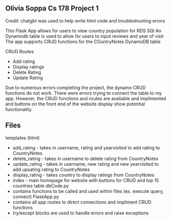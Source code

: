## Olivia Soppa Cs 178 Project 1

Credit: chatgbt was used to help write html code and troubleshooting errors 

This Flask App allows for users to view country population for RDS SQl
An Dynamodb table is used to allow for users to input reviews and year of visit
The app supports CRUD functions for the COuntryNotes DynamoDB table 

CRUD Routes 
- Add rating
- Display ratings
- Delete Rating
- Update Rating

Due to numerous errors completing the project, the dynamo CRUD functions do not work. There were errors trying to connect the table to my app.  However, the CRUD functions and routes are avaliable and implimented and buttons on the front end of the website display show potential functionality.

## Files
templates (html)
- add_rating - takes in username, rating and yearvisited to add rating to CountryNotes
- delete_rating - takes in username to delete rating from CountryNotes
- update_rating - takes in username, new rating and new yearvisited to add upsating rating to CountryNotes
- display_rating - takes country to display ratings from CountryNotes
- index - main homepage for website with buttons for CRUD and top 15 countries table
dbCode.py
- contains functions to be called and used within files (ex. execute query, connect)
FlaskApp.py
- contains all app routes to direct connections and impliment CRUD functions
- try/except blocks are used to handle errors and raise exceptions 

